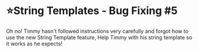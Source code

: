 # :star:String Templates - Bug Fixing #5

Oh no! Timmy hasn't followed instructions very carefully and forgot how to use the new String Template feature, Help Timmy with his string template so it works as he expects! 